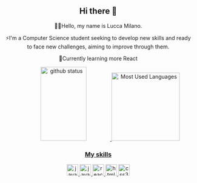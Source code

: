 
<!--
**LuccaMilanoDev/LuccaMilanoDev** is a ✨ _special_ ✨ repository because its `README.md` (this file) appears on your GitHub profile.

Here are some ideas to get you started:

- 🔭 I’m currently working on ...
- 🌱 I’m currently learning ...
- 👯 I’m looking to collaborate on ...
- 🤔 I’m looking for help with ...
- 💬 Ask me about ...
- 📫 How to reach me: ...
- 😄 Pronouns: ...
- ⚡ Fun fact: ...
-->
<h2 align="center">Hi there 👋</h1>
<div align="center">
  <p>👩‍💻Hello, my name is Lucca Milano.</p>
  <p>⚡I'm a Computer Science student seeking to develop new skills and ready to face new challenges, aiming to improve through them.</p>
  <p>📝Currently learning more React</p>
</div>
<div align="center"> 
<a href="https://github.com/LuccaMilanoDev">
   <img width="49%" height="195px" src="https://github-readme-stats.vercel.app/api?username=LuccaMilanoDev&show_icons=true&count_private=true&hide_border=true&title_color=00bfbf&icon_color=00bfbf&text_color=c9d1d9&bg_color=0d1117" alt="github status"/> 
<img loading="lazy" height="180em" src="https://github-readme-stats.vercel.app/api/top-langs/?username=LuccaMilanoDev&layout=compact&langs_count=7&theme=dracula" alt="Most Used Languages"/>

</div>

<div align="center">
<h3>My skills</h3>
</div>

<div align="center">
<img src= "https://cdn.jsdelivr.net/gh/devicons/devicon/icons/java/java-original.svg" height="30" alt="java logo"/>
<img src="https://cdn.jsdelivr.net/gh/devicons/devicon/icons/javascript/javascript-original.svg" height="30" alt="javascript logo"/>
<img src="https://cdn4.iconfinder.com/data/icons/logos-3/600/React.js_logo-512.png" height="30" alt="react.js logo"/>
<img src="https://cdn.jsdelivr.net/gh/devicons/devicon/icons/html5/html5-original.svg" height="30" alt="html5 logo"  />
<img src="https://cdn.jsdelivr.net/gh/devicons/devicon/icons/css3/css3-original.svg" height="30" alt="css3 logo"  />
  
</div>

